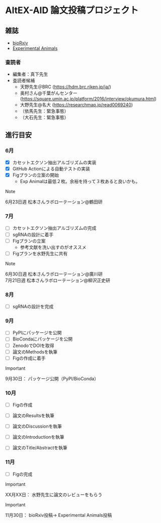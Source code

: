 # AltEX-AID 論文投稿プロジェクト

## 雑誌

* [bioRxiv](https://www.biorxiv.org/)
* [Experimental Animals](https://www.jstage.jst.go.jp/browse/expanim)

### 査読者

+ 編集者：真下先生
+ 査読者候補
  + 天野先生＠BRC (https://hdm.brc.riken.jp/ja/)
  + 奥村さん@千葉がんセンター (https://square.umin.ac.jp/platform/2016/interview/okumura.html)
  + 大野先生@名大 (https://researchmap.jp/read0069240)
  + （依馬先生：緊急事態）
  + （大石先生：緊急事態）


## 進行目安

### 6月

* [x] カセットエクソン抽出アルゴリズムの実装
* [x] GitHub Actionによる自動テストの実装
* [x] Figプランの立案の開始
  * Exp Animalは最低２枚。余裕を持って３枚あると良いかも。

>[!NOTE]
> 6月23日週 松本さんラボローテーション@鶴田研  

### 7月
* [ ] カセットエクソン抽出アルゴリズムの完成
* [ ] sgRNAの設計に着手
* [ ] Figプランの立案
  * 参考文献を洗い出すのがオススメ
* [ ] Figプランを水野先生に共有

>[!NOTE]
> 6月30日週 松本さんラボローテーション@廣川研  
> 7月21日週 松本さんラボローテーション@柳沢正史研  

### 8月

* [ ] sgRNAの設計を完成

### 9月

* [ ] PyPIにパッケージを公開
* [ ] BioCondaにパッケージを公開
* [ ] ZenodoでDOIを取得
* [ ] 論文のMethodsを執筆
* [ ] Figの作成に着手

> [!IMPORTANT]
> 9月30日： パッケージ公開（PyPI/BioConda）

### 10月

* [ ] Figの作成
* [ ] 論文のResultsを執筆

* [ ] 論文のDiscussionを執筆
* [ ] 論文のIntroductionを執筆
* [ ] 論文のTitle/Abstractを執筆

### 11月

* [ ] Figの完成


> [!IMPORTANT]
> XX月XX日： 水野先生に論文のレビューをもらう

> [!IMPORTANT]
> 11月30日： bioRxiv投稿→ Experimental Animals投稿
